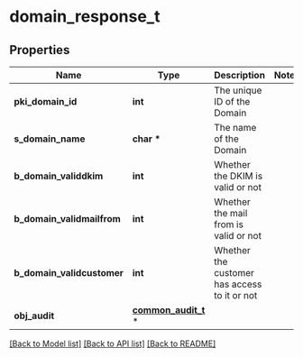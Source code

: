 # domain_response_t

## Properties
Name | Type | Description | Notes
------------ | ------------- | ------------- | -------------
**pki_domain_id** | **int** | The unique ID of the Domain | 
**s_domain_name** | **char \*** | The name of the Domain | 
**b_domain_validdkim** | **int** | Whether the DKIM is valid or not | 
**b_domain_validmailfrom** | **int** | Whether the mail from is valid or not | 
**b_domain_validcustomer** | **int** | Whether the customer has access to it or not | 
**obj_audit** | [**common_audit_t**](common_audit.md) \* |  | 

[[Back to Model list]](../README.md#documentation-for-models) [[Back to API list]](../README.md#documentation-for-api-endpoints) [[Back to README]](../README.md)


